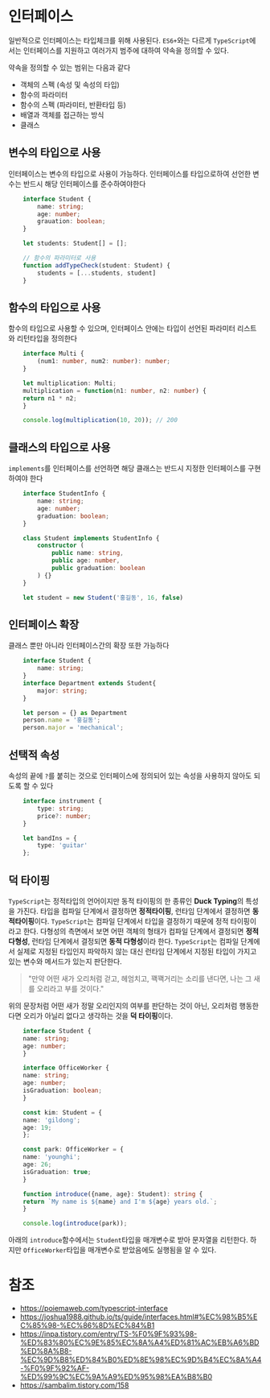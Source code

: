 # 인터페이스

일반적으로 인터페이스는 타입체크를 위해 사용된다. `ES6+`와는 다르게 `TypeScript`에서는 인터페이스를 지원하고 여러가지 범주에 대하여 약속을 정의할 수 있다.

약속을 정의할 수 있는 범위는 다음과 같다
- 객체의 스펙 (속성 및 속성의 타입)
- 함수의 파라미터
- 함수의 스펙 (파라미터, 반환타입 등)
- 배열과 객체를 접근하는 방식
- 클래스

## 변수의 타입으로 사용

인터페이스는 변수의 타입으로 사용이 가능하다. 인터페이스를 타입으로하여 선언한 변수는 반드시 해당 인터페이스를 준수하여야한다

```typescript
    interface Student {
        name: string;
        age: number;
        grauation: boolean;
    }

    let students: Student[] = [];

    // 함수의 파라미터로 사용
    function addTypeCheck(student: Student) {
        students = [...students, student]
    }
```

## 함수의 타입으로 사용

함수의 타입으로 사용할 수 있으며, 인터페이스 안에는 타입이 선언된 파라미터 리스트와 리턴타입을 정의한다

```typescript
    interface Multi {
        (num1: number, num2: number): number;
    }

    let multiplication: Multi;
    multiplication = function(n1: number, n2: number) {
    return n1 * n2;
    }

    console.log(multiplication(10, 20)); // 200
```

## 클래스의 타입으로 사용

`implements`를 인터페이스를 선언하면 해당 클래스는 반드시 지정한 인터페이스를 구현하여야 한다

```typescript
    interface StudentInfo {
        name: string;
        age: number;
        graduation: boolean;
    }

    class Student implements StudentInfo {
        constructor (
            public name: string,
            public age: number,
            public graduation: boolean
        ) {}
    }

    let student = new Student('홍길동', 16, false)
```

## 인터페이스 확장

클래스 뿐만 아니라 인터페이스간의 확장 또한 가능하다

```typescript
    interface Student {
        name: string;
    }
    interface Department extends Student{
        major: string;
    }

    let person = {} as Department
    person.name = '홍길동';
    person.major = 'mechanical';
```
## 선택적 속성

속성의 끝에 `?`를 붙히는 것으로 인터페이스에 정의되어 있는 속성을 사용하지 않아도 되도록 할 수 있다

```typescript
    interface instrument {
        type: string;
        price?: number;
    }

    let bandIns = {
        type: 'guitar'
    };
```
## 덕 타이핑

`TypeScript`는 정적타입의 언어이지만 동적 타이핑의 한 종류인 **Duck Typing**의 특성을 가진다.
타입을 컴파일 단계에서 결정하면 **정적타이핑**, 런타임 단계에서 결정하면 **동적타이핑**이다. `TypeScript`는 컴파일 단계에서 타입을 결정하기 때문에 정적 타이핑이라고 한다. 다형성의 측면에서 보면 어떤 객체의 형태가 컴파일 단계에서 결정되면 **정적 다형성**, 런타임 단계에서 결정되면 **동적 다형성**이라 한다.
`TypeScript`는 컴파일 단계에서 실제로 지정된 타입인지 파악하지 않는 대신 런타임 단계에서 지정된 타입이 가지고 있는 변수와 메서드가 있는지 판단한다.

> "만약 어떤 새가 오리처럼 걷고, 헤엄치고, 꽥꽥거리는 소리를 낸다면, 나는 그 새를 오리라고 부를 것이다."

위의 문장처럼 어떤 새가 정말 오리인지의 여부를 판단하는 것이 아닌, 오리처럼 행동한다면 오리가 아닐리 없다고 생각하는 것을 **덕 타이핑**이다.

```typescript
    interface Student {
    name: string;
    age: number;
    }

    interface OfficeWorker {
    name: string;
    age: number;
    isGraduation: boolean;
    }

    const kim: Student = {
    name: 'gildong';
    age: 19;
    };

    const park: OfficeWorker = {
    name: 'younghi';
    age: 26;
    isGraduation: true;
    }

    function introduce({name, age}: Student): string {
    return `My name is ${name} and I'm ${age} years old.`;
    }

    console.log(introduce(park));
```
아래의 `introduce`함수에서는 `Student`타입을 매개변수로 받아 문자열을 리턴한다. 하지만 `OfficeWorker`타입을 매개변수로 받았음에도 실행됨을 알 수 있다. 

# 참조

* https://poiemaweb.com/typescript-interface
* https://joshua1988.github.io/ts/guide/interfaces.html#%EC%98%B5%EC%85%98-%EC%86%8D%EC%84%B1
* https://inpa.tistory.com/entry/TS-%F0%9F%93%98-%ED%83%80%EC%9E%85%EC%8A%A4%ED%81%AC%EB%A6%BD%ED%8A%B8-%EC%9D%B8%ED%84%B0%ED%8E%98%EC%9D%B4%EC%8A%A4-%F0%9F%92%AF-%ED%99%9C%EC%9A%A9%ED%95%98%EA%B8%B0
* https://sambalim.tistory.com/158
